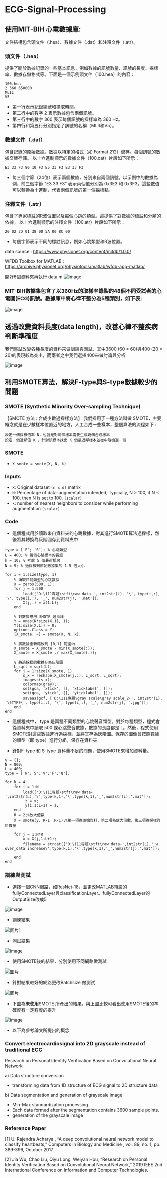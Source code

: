 # ECG-Signal-Processing
## 使用MIT-BIH 心電數據庫:
文件結構包含頭文件（.hea）、數據文件（.dat）和注釋文件（.atr）。
### 頭文件（.hea）
提供了關於數據記錄的一些基本訊息，例如數據的訊號數量、訊號的長度、採樣率、數據存儲格式等。下面是一個示例頭文件（100.hea）的內容：
```
100.hea
2 360 650000
MLII
V5
```
* 第一行表示記錄編號和擷取時間。
* 第二行中的數字 2 表示數據包含兩個訊號。
* 第三行中的數字 360 表示每個訊號的採樣率為 360 Hz。
* 第四行和第五行分別指定了訊號的名稱（MLII和V5）。
  
### 數據文件（.dat）
包含記錄的原始數據。數據以特定的格式（如 Format 212）儲存。每個訊號的數據交替存儲。
以十六進制顯示的數據文件（100.dat）片段如下所示：
```
E3 33 F3 80 10 F3 E5 33 F3 E3 33 F3
```
* 每三個字節（24位）表示兩個數值，分別來自兩個訊號。以示例中的數據為例，前三個字節 "E3 33 F3" 表示兩個值分別為 0x3E3 和 0x3F3。這些數值可以轉換為十進制，代表兩個訊號的第一個採樣點。

### 注釋文件（.atr）
包含了專家標註的R波位置以及每個心跳的類型。這提供了對數據的標註和分類的依據。
以十六進制顯示的注釋文件（100.atr）片段如下所示：
```
20 02 2D 01 38 00 5A 00 8C 00
```
* 每個字節表示不同的標註訊息，例如心跳類型和R波位置。

data source : https://www.physionet.org/content/mitdb/1.0.0/

WFDB Toolbox for MATLAB : https://archive.physionet.org/physiotools/matlab/wfdb-app-matlab/

開好6個資料夾再執行 data.m
![image](https://github.com/Anderson991288/ECG-Signal-Processing/assets/68816726/d7e76d0a-1984-43a0-b980-609aaf0bddf0)


### MIT-BIH數據集包含了以360Hz的取樣率錄製的48個不同受試者的心電圖(ECG)訊號。數據庫中將心律不整分為5種類別，如下表:

![image](https://github.com/Anderson991288/ECG-Signal-Processing/assets/68816726/3a044d66-7f51-4819-ab5f-bbd25f094c30)


## 透過改變資料長度(data length)，改善心律不整疾病判斷準確度

我們嘗試改變各種長度的資料來做訓練與測試，其中3600 (60 * 60)與400 (20 * 20)的表現較為突出，而兩者之中我們選擇400來做討論與分析

![image](https://github.com/Anderson991288/ECG-Signal-Processing/assets/68816726/eff0e7bf-8ee5-4abd-880a-ec5f9e46e346)




##  利用SMOTE算法，解決F-type與S-type數據較少的問題
### SMOTE (Synthetic Minority Over-sampling Technique) 

【SMOTE 方法 : 合成少數過採樣方法】
我們採用了一種方法叫做 SMOTE，主要概念就是在少數樣本位置近的地方，人工合成一些樣本，整個算法的流程如下 :

    設定一個採樣倍率 N，也就是對每個樣本需要生成幾個合成樣本
    設定一個近鄰值 K ，針對該樣本找出 K 個最近鄰樣本並從中隨機選一個
   


###  SMOTE
- `X_smote = smote(X, N, k)` 
### Inputs
- `X`: Original dataset `(n x d)` matrix
- `N`: Percentage of data-augmentation intended, Typically, N > 100, if N < 100, then N is set to 100. `(scalar)`
- `k`: number of nearest neighbors to consider while performing augmentation `(scalar)`
 
### Code

* 這個程式用於讀取來自資料夾的心跳數據，對其進行SMOTE算法過採樣，然後將其轉換為灰階圖存到資料夾中

```
type = ['F'; 'S']; % 心跳類型
L = 400; % 每個心跳樣本的長度
k = 10; % 考慮 5 個最近鄰居
N = 9; % 過採樣到原始數據集的 1.5 倍大小

for i = 1:size(type, 1)
    % 讀取目前類型的心跳數據
    X = zeros(500, L);
    for j = 1:500
        load(['D:\111專題\stft\raw data-', int2str(L), '\', type(i,:), '\', type(i,:), '_', num2str(j), '.mat']);
        X(j,:) = x(1:L);
    end
    
    % 對數據應用 SMOTE 過採樣
    Y = ones(N*size(X,1), 1);
    Y(1:size(X,1)) = 0;
    options.Class = Y;
    [X_smote, ~] = smote(X, N, k);

    % 將數據重新縮放到 [0,1] 範圍內
    X_smote = X_smote - min(X_smote(:));
    X_smote = X_smote ./ max(X_smote(:));
    
    % 將過採樣的數據存為灰階圖
    L_sqrt = sqrt(L);
    for j = 1:size(X_smote, 1)
        s_x = reshape(X_smote(j,:), L_sqrt, L_sqrt);
        imagesc(s_x);
        colormap(gray);
        set(gca, 'xtick', [], 'xticklabel', []);
        set(gca, 'ytick', [], 'yticklabel', []);
        saveas(gcf, ['D:\111專題\gray scale\gray scale_2-', int2str(L), '\5TYPE\', type(i,:), '\', type(i,:), '_', num2str(j), '.jpg']);
    end
end
```
* 這個程式中， type 是兩種不同類型的心跳聲音類型。對於每種類型，程式會從資料夾中讀取 500 條心跳聲音數據，數據的長度都是 L。然後，程式使用SMOTE對這些數據進行過採樣，並將其存為灰階圖。保存的圖像會按照數據的類型（即 type）進行分組，保存在資料夾


* 針對F-type 和 S-type 資料量不足的問題，使用SMOTE來增加資料量。

```
y = [];
N = 800;
L = 400;
type = ['N';'S';'V';'F';'Q'];

for k = 4
    for i = 1:N
        load(['D:\111專題\stft\raw data-',int2str(L),'\',type(k,1),'\',type(k,1),'_',num2str(i),'.mat']);
         z = x;
         y(i,1:L+1) = z;
    end
    R = 2;%放大倍數
    X = smote(y, R-1 ,R-1);%第一項為原始資料，第二項為放大倍數，第三項為採樣資料數量

    for j = 1:N*R
        x = X(j,1:L+1);
        filename = strcat(['D:\111專題\stft\raw data-',int2str(L),'_w over_data increase\',type(k,1),'\',type(k,1),'_',num2str(j),'.mat']);    
    
    end
end
```

### 訓練與測試

* 選擇一個CNN網路，如ResNet-18，並更改MATLAB預設的fullyConnectedLayer與classificationLayer。fullyConnectedLayer的OutputSize改成5

![image](https://github.com/Anderson991288/ECG-Signal-Processing/assets/68816726/35b78a40-71af-420b-bed2-24477939f404)


* 訓練結果
  
![圖片1](https://github.com/Anderson991288/ECG-Signal-Processing/assets/68816726/ac2799b1-a571-4cbf-b8d3-e54d51feb451)

* 測試結果
  
![image](https://github.com/Anderson991288/ECG-Signal-Processing/assets/68816726/665ef8e6-a4a8-4ec6-95f4-9f715aaa1482)
  



* 使用SMOTE後的結果，分別使用不同網路做測試

![圖片](https://user-images.githubusercontent.com/68816726/236611552-920e5e36-a6b8-4be8-aaae-d690a9400ad5.png)

* 針對結果較好的網路更改Batchsize 做測試

![圖片](https://user-images.githubusercontent.com/68816726/236611474-a79fb992-070c-40ed-90df-29d61e990dae.png)

* 下圖為**未使用**SMOTE 所產出的結果，與上圖比較可看出使用SMOTE後的準確度有一定程度的提升

![image](https://github.com/Anderson991288/ECG-Signal-Processing/assets/68816726/f82fa927-59d1-446e-9d39-c3a6e550b16e)



* 以下為參考論文所提出的概念
  
### Convert electrocardiosignal into 2D grayscale instead of traditional ECG

 Research on Personal Identity Verification Based on Convolutional Neural Network

a) Data structure conversion
 * transforming data from 1D structure of ECG signal to 2D structure data

b) Data segmentation and generation of grayscale image

  *  Min-Max standardization processing.
 *  Each data formed after the segmentation contains 3600 sample points.
 * generation of the grayscale image

### Reference Paper 
[1] U. Rajendra Acharya , “A deep convolutional neural network model to classify heartbeats,” Computers in Biology and Medicine , vol. 89, no. 1, pp. 389-396, October 2017.

[2] Jia Wu, Chao Liu, Qiyu Long, Weiyan Hou, “Research on Personal Identity Verification Based on Convolutional Neural Network,” 2019 IEEE 2nd International Conference on Information and Computer Technologies.






